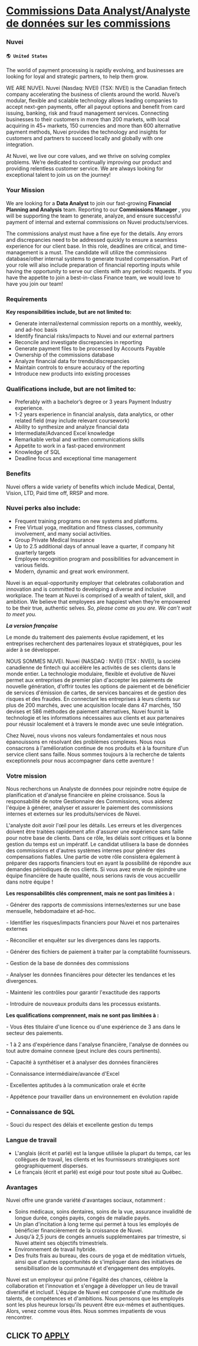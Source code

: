 # [Commissions Data Analyst/Analyste de données sur les commissions](https://www.remotewlb.com/apply/commissions-data-analyst-analyste-de-donnees-sur-les-commissions-44019)  
### Nuvei  
#### `🌎 United States`  

The world of payment processing is rapidly evolving, and businesses are looking for loyal and strategic partners, to help them grow.

WE ARE NUVEI. Nuvei (Nasdaq: NVEI) (TSX: NVEI) is the Canadian fintech company accelerating the business of clients around the world. Nuvei’s modular, flexible and scalable technology allows leading companies to accept next-gen payments, offer all payout options and benefit from card issuing, banking, risk and fraud management services. Connecting businesses to their customers in more than 200 markets, with local acquiring in 45+ markets, 150 currencies and more than 600 alternative payment methods, Nuvei provides the technology and insights for customers and partners to succeed locally and globally with one integration.

At Nuvei, we live our core values, and we thrive on solving complex problems. We’re dedicated to continually improving our product and providing relentless customer service. We are always looking for exceptional talent to join us on the journey!

### Your Mission

We are looking for a **Data Analyst** to join our fast-growing **Financial Planning and Analysis** team. Reporting to our **Commissions Manager** , you will be supporting the team to generate, analyze, and ensure successful payment of internal and external commissions on Nuvei products/services.

The commissions analyst must have a fine eye for the details. Any errors and discrepancies need to be addressed quickly to ensure a seamless experience for our client base. In this role, deadlines are critical, and time-management is a must. The candidate will utilize the commissions database/other internal systems to generate trusted compensation. Part of your role will also include preparation of financial reporting inputs while having the opportunity to serve our clients with any periodic requests. If you have the appetite to join a best-in-class Finance team, we would love to have you join our team!

### Requirements

 **Key responsibilities include, but are not limited to:**

  * Generate internal/external commission reports on a monthly, weekly, and ad-hoc basis
  * Identify financial risks/impacts to Nuvei and our external partners
  * Reconcile and investigate discrepancies in reporting
  * Generate payment files to be processed by Accounts Payable
  * Ownership of the commissions database 
  * Analyze financial data for trends/discrepancies
  * Maintain controls to ensure accuracy of the reporting
  * Introduce new products into existing processes

### Qualifications include, but are not limited to:

  * Preferably with a bachelor’s degree or 3 years Payment Industry experience.
  * 1-2 years experience in financial analysis, data analytics, or other related field (may include relevant coursework)
  * Ability to synthesize and analyze financial data 
  * Intermediate/Advanced Excel knowledge
  * Remarkable verbal and written communications skills
  * Appetite to work in a fast-paced environment
  * Knowledge of SQL
  * Deadline focus and exceptional time management

### Benefits

Nuvei offers a wide variety of benefits which include Medical, Dental, Vision, LTD, Paid time off, RRSP and more.

###  Nuvei perks also include:

  * Frequent training programs on new systems and platforms.
  * Free Virtual yoga, meditation and fitness classes, community involvement, and many social activities.
  * Group Private Medical Insurance
  * Up to 2.5 additional days of annual leave a quarter, if company hit quarterly targets
  * Employee recognition program and possibilities for advancement in various fields.
  * Modern, dynamic and great work environment.

Nuvei is an equal-opportunity employer that celebrates collaboration and innovation and is committed to developing a diverse and inclusive workplace. The team at Nuvei is comprised of a wealth of talent, skill, and ambition. We believe that employees are happiest when they’re empowered to be their true, authentic selves. _So, please come as you are. We can’t wait to meet you._

 _**La version française**_

Le monde du traitement des paiements évolue rapidement, et les entreprises recherchent des partenaires loyaux et stratégiques, pour les aider à se développer.

NOUS SOMMES NUVEI. Nuvei (NASDAQ : NVEI) (TSX : NVEI), la société canadienne de fintech qui accélère les activités de ses clients dans le monde entier. La technologie modulaire, flexible et évolutive de Nuvei permet aux entreprises de premier plan d'accepter les paiements de nouvelle génération, d'offrir toutes les options de paiement et de bénéficier de services d'émission de cartes, de services bancaires et de gestion des risques et des fraudes. En connectant les entreprises à leurs clients sur plus de 200 marchés, avec une acquisition locale dans 47 marchés, 150 devises et 586 méthodes de paiement alternatives, Nuvei fournit la technologie et les informations nécessaires aux clients et aux partenaires pour réussir localement et à travers le monde avec une seule intégration.

Chez Nuvei, nous vivons nos valeurs fondamentales et nous nous épanouissons en résolvant des problèmes complexes. Nous nous consacrons à l'amélioration continue de nos produits et à la fourniture d'un service client sans faille. Nous sommes toujours à la recherche de talents exceptionnels pour nous accompagner dans cette aventure !

### Votre mission

Nous recherchons un Analyste de données pour rejoindre notre équipe de planification et d'analyse financière en pleine croissance. Sous la responsabilité de notre Gestionnaire des Commissions, vous aiderez l'équipe à générer, analyser et assurer le paiement des commissions internes et externes sur les produits/services de Nuvei.

L'analyste doit avoir l'œil pour les détails. Les erreurs et les divergences doivent être traitées rapidement afin d'assurer une expérience sans faille pour notre base de clients. Dans ce rôle, les délais sont critiques et la bonne gestion du temps est un impératif. Le candidat utilisera la base de données des commissions et d'autres systèmes internes pour générer des compensations fiables. Une partie de votre rôle consistera également à préparer des rapports financiers tout en ayant la possibilité de répondre aux demandes périodiques de nos clients. Si vous avez envie de rejoindre une équipe financière de haute qualité, nous serions ravis de vous accueillir dans notre équipe !

 **Les responsabilités clés comprennent, mais ne sont pas limitées à :**

\- Générer des rapports de commissions internes/externes sur une base mensuelle, hebdomadaire et ad-hoc.

\- Identifier les risques/impacts financiers pour Nuvei et nos partenaires externes

\- Réconcilier et enquêter sur les divergences dans les rapports.

\- Générer des fichiers de paiement à traiter par la comptabilité fournisseurs.

\- Gestion de la base de données des commissions

\- Analyser les données financières pour détecter les tendances et les divergences.

\- Maintenir les contrôles pour garantir l'exactitude des rapports

\- Introduire de nouveaux produits dans les processus existants.

 **Les qualifications comprennent, mais ne sont pas limitées à :**

\- Vous êtes titulaire d'une licence ou d'une expérience de 3 ans dans le secteur des paiements.

\- 1 à 2 ans d'expérience dans l'analyse financière, l'analyse de données ou tout autre domaine connexe (peut inclure des cours pertinents).

\- Capacité à synthétiser et à analyser des données financières

\- Connaissance intermédiaire/avancée d'Excel

\- Excellentes aptitudes à la communication orale et écrite

\- Appétence pour travailler dans un environnement en évolution rapide

### \- Connaissance de SQL

\- Souci du respect des délais et excellente gestion du temps

### Langue de travail

  * L'anglais (écrit et parlé) est la langue utilisée la plupart du temps, car les collègues de travail, les clients et les fournisseurs stratégiques sont géographiquement dispersés.
  * Le français (écrit et parlé) est exigé pour tout poste situé au Québec.

### Avantages

Nuvei offre une grande variété d'avantages sociaux, notamment :

  * Soins médicaux, soins dentaires, soins de la vue, assurance invalidité de longue durée, congés payés, congés de maladie payés.
  * Un plan d'incitation à long terme qui permet à tous les employés de bénéficier financièrement de la croissance de Nuvei.
  * Jusqu'à 2,5 jours de congés annuels supplémentaires par trimestre, si Nuvei atteint ses objectifs trimestriels.
  * Environnement de travail hybride. 
  * Des fruits frais au bureau, des cours de yoga et de méditation virtuels, ainsi que d'autres opportunités de s'impliquer dans des initiatives de sensibilisation de la communauté et d'engagement des employés.

Nuvei est un employeur qui prône l'égalité des chances, célèbre la collaboration et l'innovation et s'engage à développer un lieu de travail diversifié et inclusif. L'équipe de Nuvei est composée d'une multitude de talents, de compétences et d'ambitions. Nous pensons que les employés sont les plus heureux lorsqu'ils peuvent être eux-mêmes et authentiques. Alors, venez comme vous êtes. Nous sommes impatients de vous rencontrer.

  
## CLICK TO [APPLY](https://www.remotewlb.com/apply/commissions-data-analyst-analyste-de-donnees-sur-les-commissions-44019)


